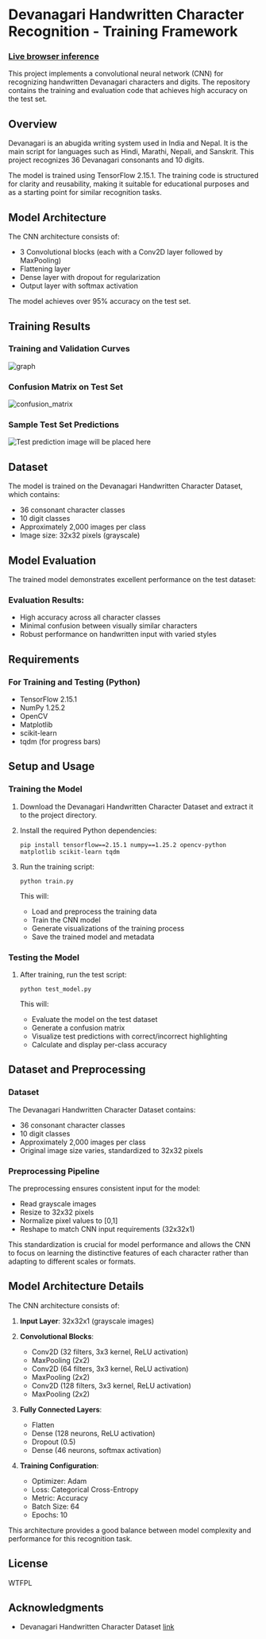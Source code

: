 # Devanagari Handwritten Character Recognition - Training Framework
### [Live browser inference](https://dcda-v2.vercel.app/)
This project implements a convolutional neural network (CNN) for recognizing handwritten Devanagari characters and digits. The repository contains the training and evaluation code that achieves high accuracy on the test set.

## Overview

Devanagari is an abugida writing system used in India and Nepal. It is the main script for languages such as Hindi, Marathi, Nepali, and Sanskrit. This project recognizes 36 Devanagari consonants and 10 digits.

The model is trained using TensorFlow 2.15.1. The training code is structured for clarity and reusability, making it suitable for educational purposes and as a starting point for similar recognition tasks.

## Model Architecture

The CNN architecture consists of:
- 3 Convolutional blocks (each with a Conv2D layer followed by MaxPooling)
- Flattening layer
- Dense layer with dropout for regularization
- Output layer with softmax activation

The model achieves over 95% accuracy on the test set.

## Training Results

### Training and Validation Curves

![graph](model_accuracy.png)

### Confusion Matrix on Test Set

![confusion_matrix](confusion_matrix.png)

### Sample Test Set Predictions

![Test prediction image will be placed here](testing.png)

## Dataset

The model is trained on the Devanagari Handwritten Character Dataset, which contains:
- 36 consonant character classes
- 10 digit classes
- Approximately 2,000 images per class
- Image size: 32x32 pixels (grayscale)

## Model Evaluation

The trained model demonstrates excellent performance on the test dataset:

### Evaluation Results:
- High accuracy across all character classes
- Minimal confusion between visually similar characters
- Robust performance on handwritten input with varied styles

## Requirements

### For Training and Testing (Python)
- TensorFlow 2.15.1
- NumPy 1.25.2
- OpenCV
- Matplotlib
- scikit-learn
- tqdm (for progress bars)

## Setup and Usage

### Training the Model

1. Download the Devanagari Handwritten Character Dataset and extract it to the project directory.

2. Install the required Python dependencies:
   ```
   pip install tensorflow==2.15.1 numpy==1.25.2 opencv-python matplotlib scikit-learn tqdm
   ```

3. Run the training script:
   ```
   python train.py
   ```

   This will:
   - Load and preprocess the training data
   - Train the CNN model
   - Generate visualizations of the training process
   - Save the trained model and metadata

### Testing the Model

1. After training, run the test script:
   ```
   python test_model.py
   ```

   This will:
   - Evaluate the model on the test dataset
   - Generate a confusion matrix
   - Visualize test predictions with correct/incorrect highlighting
   - Calculate and display per-class accuracy

## Dataset and Preprocessing

### Dataset
The Devanagari Handwritten Character Dataset contains:
- 36 consonant character classes
- 10 digit classes
- Approximately 2,000 images per class
- Original image size varies, standardized to 32x32 pixels

### Preprocessing Pipeline
The preprocessing ensures consistent input for the model:

- Read grayscale images
- Resize to 32x32 pixels
- Normalize pixel values to [0,1]
- Reshape to match CNN input requirements (32x32x1)

This standardization is crucial for model performance and allows the CNN to focus on learning the distinctive features of each character rather than adapting to different scales or formats.

## Model Architecture Details

The CNN architecture consists of:

1. **Input Layer**: 32x32x1 (grayscale images)

2. **Convolutional Blocks**:
   - Conv2D (32 filters, 3x3 kernel, ReLU activation)
   - MaxPooling (2x2)
   - Conv2D (64 filters, 3x3 kernel, ReLU activation)
   - MaxPooling (2x2)
   - Conv2D (128 filters, 3x3 kernel, ReLU activation)
   - MaxPooling (2x2)

3. **Fully Connected Layers**:
   - Flatten
   - Dense (128 neurons, ReLU activation)
   - Dropout (0.5)
   - Dense (46 neurons, softmax activation)

4. **Training Configuration**:
   - Optimizer: Adam
   - Loss: Categorical Cross-Entropy
   - Metric: Accuracy
   - Batch Size: 64
   - Epochs: 10

This architecture provides a good balance between model complexity and performance for this recognition task.

## License

WTFPL

## Acknowledgments

- Devanagari Handwritten Character Dataset [link](https://ieeexplore.ieee.org/document/7400041/)
